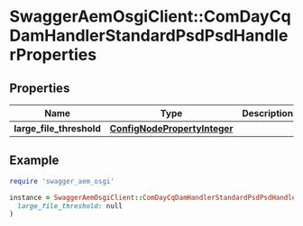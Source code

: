 # SwaggerAemOsgiClient::ComDayCqDamHandlerStandardPsdPsdHandlerProperties

## Properties

| Name | Type | Description | Notes |
| ---- | ---- | ----------- | ----- |
| **large_file_threshold** | [**ConfigNodePropertyInteger**](ConfigNodePropertyInteger.md) |  | [optional] |

## Example

```ruby
require 'swagger_aem_osgi'

instance = SwaggerAemOsgiClient::ComDayCqDamHandlerStandardPsdPsdHandlerProperties.new(
  large_file_threshold: null
)
```

